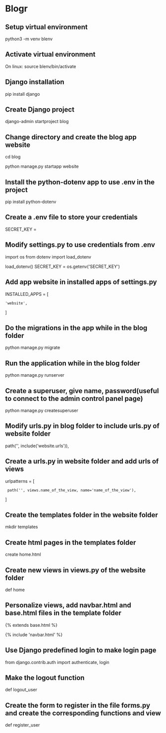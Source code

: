 # Blogr

## Setup virtual environment

python3 -m venv blenv

## Activate virtual environment

On linux: source blenv/bin/activate

## Django installation

pip install django

## Create Django project

django-admin startproject blog

## Change directory and create the blog app website

cd blog

python manage.py startapp website

## Install the python-dotenv app to use .env in the project

pip install python-dotenv

## Create a .env file to store your credentials

SECRET_KEY = 

## Modify settings.py to use credentials from .env

import os
from dotenv import load_dotenv

load_dotenv()
SECRET_KEY = os.getenv('SECRET_KEY')

## Add app website in installed apps of settings.py

INSTALLED_APPS = [

    'website',
]

## Do the migrations in the app while in the blog folder

python manage.py migrate

## Run the application while in the blog folder

python manage.py runserver

## Create a superuser, give name, password(useful to connect to the admin control panel page)

python manage.py createsuperuser

## Modify urls.py in blog folder to include urls.py of website folder

path('', include('website.urls')),

## Create a urls.py in website folder and add urls of views

 urlpatterns = [

     path('', views.name_of_the_view, name='name_of_the_view'),
     
 ]

## Create the templates folder in the website folder

mkdir templates

## Create html pages in the templates folder

create home.html

## Create new views in views.py of the website folder 

def home

## Personalize views, add navbar.html and base.html files in the template folder

{% extends base.html %}

{% include 'navbar.html' %}

## Use Django predefined login to make login page

from django.contrib.auth import authenticate, login

## Make the logout function

def logout_user

## Create the form to register in the file forms.py and create the corresponding functions and view

def register_user

